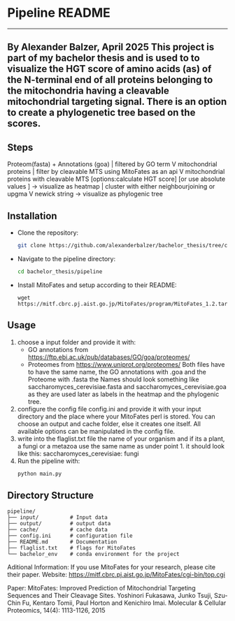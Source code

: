 # Pipeline README
-----------------------------------------------------
By Alexander Balzer, April 2025
This project is part of my bachelor thesis and is used to to visualize the HGT score of amino acids (as) of the N-terminal end 
of all proteins belonging to the mitochondria having a cleavable mitochondrial targeting signal.
There is an option to create a phylogenetic tree based on the scores.
-----------------------------------------------------
## Steps
Proteom(fasta) + Annotations (goa)
| filtered by GO term
V
mitochondrial proteins
| filter by cleavable MTS using MitoFates as an api
V
mitochondrial proteins with
cleavable MTS
[options:calculate HGT score] 
[or use absolute values     ]    -> visualize as heatmap
| cluster with either neighbourjoining or upgma 
V
newick string                    -> visualize as phylogenic tree 

## Installation
- Clone the repository:
    ```bash
    git clone https://github.com/alexanderbalzer/bachelor_thesis/tree/cmd_line_arg/pipeline
    ```
- Navigate to the pipeline directory:
    ```bash
    cd bachelor_thesis/pipeline
    ```
- Install MitoFates and setup according to their README:
    ```
    wget https://mitf.cbrc.pj.aist.go.jp/MitoFates/program/MitoFates_1.2.tar.gz
    ```

## Usage
1. choose a input folder and provide it with:
    - GO annotations from https://ftp.ebi.ac.uk/pub/databases/GO/goa/proteomes/ 
    - Proteomes from https://www.uniprot.org/proteomes/
    Both files have to have the same name, the GO annotations with .goa and the Proteome with .fasta
    the Names should look something like saccharomyces_cerevisiae.fasta and saccharomyces_cerevisiae.goa
    as they are used later as labels in the heatmap and the phylogenic tree.
2. configure the config file config.ini and provide it with your input directory and the place where your MitoFates perl is stored.
    You can choose an output and cache folder, else it creates one itself.
    All available options can be manipulated in the config file.
3. write into the flaglist.txt file the name of your organism and if its a plant, a fungi or a metazoa
    use the same name as under point 1.
    it should look like this:
    saccharomyces_cerevisiae: fungi
4. Run the pipeline with:
    ```bash
    python main.py
    ```

## Directory Structure
```
pipeline/
├── input/          # Input data
├── output/         # output data
├── cache/          # cache data
├── config.ini      # configuration file
├── README.md       # Documentation
├── flaglist.txt    # flags for MitoFates
└── bachelor_env    # conda environment for the project
```

Aditional Information:
If you use MitoFates for your research, please cite their paper.
Website: https://mitf.cbrc.pj.aist.go.jp/MitoFates/cgi-bin/top.cgi

Paper:
MitoFates: Improved Prediction of Mitochondrial Targeting Sequences and Their Cleavage Sites.
Yoshinori Fukasawa, Junko Tsuji, Szu-Chin Fu, Kentaro Tomii, Paul Horton and Kenichiro Imai.
Molecular & Cellular Proteomics, 14(4): 1113-1126, 2015
